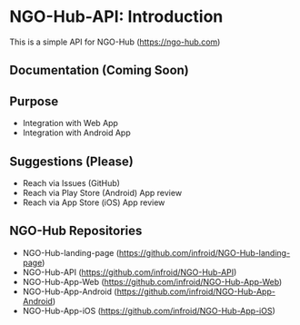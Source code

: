 # NGO-Hub-API: Introduction

This is a simple API for NGO-Hub (https://ngo-hub.com)

## Documentation (Coming Soon)

## Purpose

+ Integration with Web App
+ Integration with Android App

## Suggestions (Please)
+ Reach via Issues (GitHub)
+ Reach via Play Store (Android) App review
+ Reach via App Store (iOS) App review

## NGO-Hub Repositories

+ NGO-Hub-landing-page (https://github.com/infroid/NGO-Hub-landing-page)
+ NGO-Hub-API (https://github.com/infroid/NGO-Hub-API)
+ NGO-Hub-App-Web (https://github.com/infroid/NGO-Hub-App-Web)
+ NGO-Hub-App-Android (https://github.com/infroid/NGO-Hub-App-Android)
+ NGO-Hub-App-iOS (https://github.com/infroid/NGO-Hub-App-iOS)
